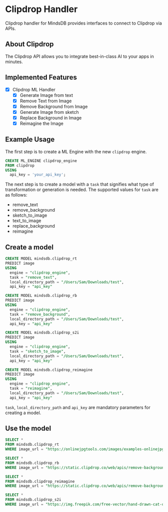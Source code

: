 # Clipdrop Handler

Clipdrop handler for MindsDB provides interfaces to connect to Clipdrop via APIs.

## About Clipdrop

The Clipdrop API allows you to integrate best-in-class AI to your apps in minutes.

## Implemented Features

- [x] Clipdrop ML Handler
  - [x] Generate Image from text
  - [x] Remove Text from Image
  - [x] Remove Background from Image
  - [x] Generate Image from sketch
  - [x] Replace Background in Image
  - [x] Reimagine the Image

## Example Usage

The first step is to create a ML Engine with the new `clipdrop` engine.

~~~~sql
CREATE ML_ENGINE clipdrop_engine
FROM clipdrop
USING
  api_key = 'your_api_key';
~~~~


The next step is to create a model with a `task` that signifies what type of transformation or generation is needed. The supported values for `task` are as follows:

- remove_text
- remove_background
- sketch_to_image
- text_to_image
- replace_background
- reimagine


## Create a model

~~~~sql
CREATE MODEL mindsdb.clipdrop_rt
PREDICT image
USING
  engine = "clipdrop_engine",
  task = "remove_text",
  local_directory_path = "/Users/Sam/Downloads/test",
  api_key = "api_key"
~~~~

~~~~sql
CREATE MODEL mindsdb.clipdrop_rb
PREDICT image
USING
  engine = "clipdrop_engine",
  task = "remove_background",
  local_directory_path = "/Users/Sam/Downloads/test",
  api_key = "api_key"
~~~~

~~~~sql
CREATE MODEL mindsdb.clipdrop_s2i
PREDICT image
USING
  engine = "clipdrop_engine",
  task = "sketch_to_image",
  local_directory_path = "/Users/Sam/Downloads/test",
  api_key = "api_key"
~~~~

~~~~sql
CREATE MODEL mindsdb.clipdrop_reimagine
PREDICT image
USING
  engine = "clipdrop_engine",
  task = "reimagine",
  local_directory_path = "/Users/Sam/Downloads/test",
  api_key = "api_key"
~~~~

`task`, `local_directory_path` and `api_key` are mandatory parameters for creating a model.

## Use the model

~~~~sql
SELECT *
FROM mindsdb.clipdrop_rt
WHERE image_url = "https://onlinejpgtools.com/images/examples-onlinejpgtools/calm-body-of-water-with-quote.jpg";
~~~~

~~~~sql
SELECT *
FROM mindsdb.clipdrop_rb
WHERE image_url = "https://static.clipdrop.co/web/apis/remove-background/input.jpg";
~~~~

~~~~sql
SELECT *
FROM mindsdb.clipdrop_reimagine
WHERE image_url = "https://static.clipdrop.co/web/apis/remove-background/input.jpg";
~~~~

~~~~sql
SELECT *
FROM mindsdb.clipdrop_s2i
WHERE image_url = "https://img.freepik.com/free-vector/hand-drawn-cat-outline-illustration_23-2149266368.jpg" AND text = "brown cat";
~~~~
